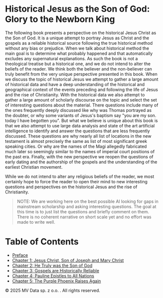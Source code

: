 # Historical Jesus as the Son of God: Glory to the Newborn King

The following book presents a perspective on the historical Jesus Christ as the Son of God.
It is a unique attempt to portray Jesus as Christ and the gospels as a reliable historical source following the true historical method without any bias or prejudice.
When we talk about historical method the main goal is to determine what probably happened and that automatically excludes any supernatural explanations.
As such the book is not a theological treatise but a historical one, and we do not intend to alter the beliefs of the reader.
We think both the believer and the non-believer can truly benefit from the very unique perspective presented in this book.
When we discuss the topic of historical Jesus we attempt to gather a large amount of historical data and have a deep understanding of the historical and geographical context of the events preceding and following the life of Jesus and the rise of Christianity.
With the historical data we also attempt to gather a large amount of scholarly discourse on the topic and select the set of interesting questions about the material.
There questions include many of the ones frequently deeply discussed like why was Thomas portrayed as the doubter, or why some variants of Jesus's baptism say "you are my son. today I have begotten you".
But what we believe is unique about this book is that we also attempt to use large data analysis and state of the art artificial intelligence to identify and answer the questions that are less frequently discussed.
These questions are why nearly all list of locations in the new testament is almost precisely the same as list of most significant greek speaking cities.
Or why are the names of the Magi allegedly fabricated much later so seemingly similar to the names of imperial court positions of the past era.
Finally, with the new perspective we reopen the questions of early dating and the authorship of the gospels and the understanding of the earliest Christian movement.

While we do not intend to alter any religious beliefs of the reader, we most certainly hope to force the reader to open their mind to new interesting questions and perspectives on the historical Jesus and the rise of Christianity.
 
> NOTE: We are working here on the best possible AI looking for gaps in mainstream scholarship and asking interesting questions.
> The goal at this time is to just list the questions and briefly comment on them. There is no coherent narrative on short scale yet and no effort was made to write well.

# Table of Contents

- [Preface](./preface.md)
- [Chapter 1: Jesus Christ, Son of Joseph and Mary Christ](./chapter1.md)
- [Chapter 2: He Truly was the Son of God](./chapter2.md)
- [Chapter 3: Gospels are Historically Reliable](./chapter3.md)
- [Chapter 4: Pauline Epistles to All Nations](./chapter4.md)
- [Chapter 5: The Purple Phoenix Raises Again](./chapter5.md)

© 2025 MV Data sp. z o.o. . All rights reserved.
